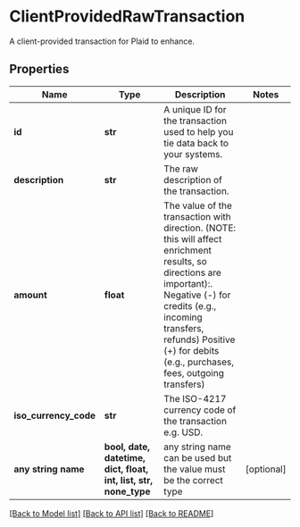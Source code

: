 # ClientProvidedRawTransaction

A client-provided transaction for Plaid to enhance.

## Properties
Name | Type | Description | Notes
------------ | ------------- | ------------- | -------------
**id** | **str** | A unique ID for the transaction used to help you tie data back to your systems. | 
**description** | **str** | The raw description of the transaction. | 
**amount** | **float** | The value of the transaction with direction. (NOTE: this will affect enrichment results, so directions are important):.   Negative (-) for credits (e.g., incoming transfers, refunds)   Positive (+) for debits (e.g., purchases, fees, outgoing transfers) | 
**iso_currency_code** | **str** | The ISO-4217 currency code of the transaction e.g. USD. | 
**any string name** | **bool, date, datetime, dict, float, int, list, str, none_type** | any string name can be used but the value must be the correct type | [optional]

[[Back to Model list]](../README.md#documentation-for-models) [[Back to API list]](../README.md#documentation-for-api-endpoints) [[Back to README]](../README.md)


